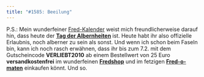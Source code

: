 ```yaml
---
title: "#1585: Beeilung"
---
```


P.S.: 
Mein wunderfeiner <a href="http://www.fonflatter.de/kalender">Fred-Kalender</a> weist mich freundlicherweise darauf hin, dass heute der <a href="http://www.fonflatter.de/kalender"><strong>Tag der Albernheiten</strong></a> ist. Heute habt ihr also offizielle Erlaubnis, noch alberner zu sein als sonst.
Und wenn ich schon beim Faseln bin, kann ich noch rasch erwähnen, dass ihr bis zum 7.2. mit dem Gutscheincode <strong>VERLIEBT2010</strong> ab einem Bestellwert von 25 Euro <strong>versandkostenfrei</strong> im wunderfeinen <a href="http://fredshop.spreadshirt.de/"><strong>Fredshop</strong></a> und im fetzigen <a href="http://fred-o-mat.spreadshirt.de/"><strong>Fred-o-maten</strong></a> einkaufen könnt.
Und so.

